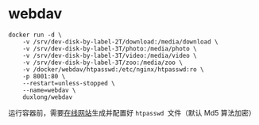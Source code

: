 # webdav

```
docker run -d \
    -v /srv/dev-disk-by-label-2T/download:/media/download \
    -v /srv/dev-disk-by-label-3T/photo:/media/photo \
    -v /srv/dev-disk-by-label-3T/video:/media/video \
    -v /srv/dev-disk-by-label-3T/zoo:/media/zoo \
    -v /docker/webdav/htpasswd:/etc/nginx/htpasswd:ro \
    -p 8001:80 \
    --restart=unless-stopped \
    --name=webdav \
    duxlong/webdav
```

运行容器前，需要[在线网站](https://tool.lu/htpasswd/)生成并配置好 `htpasswd `文件（默认 Md5 算法加密）

